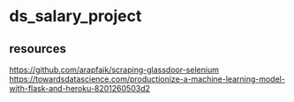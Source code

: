 # ds_salary_project

## resources
https://github.com/arapfaik/scraping-glassdoor-selenium
https://towardsdatascience.com/productionize-a-machine-learning-model-with-flask-and-heroku-8201260503d2


 
